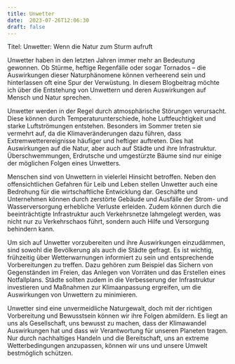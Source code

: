 ```yaml
---
title: Unwetter
date:  2023-07-26T12:06:30
draft: false
---
```


Titel: Unwetter: Wenn die Natur zum Sturm aufruft

Unwetter haben in den letzten Jahren immer mehr an Bedeutung gewonnen. Ob Stürme, heftige Regenfälle oder sogar Tornados – die Auswirkungen dieser Naturphänomene können verheerend sein und hinterlassen oft eine Spur der Verwüstung. In diesem Blogbeitrag möchte ich über die Entstehung von Unwettern und deren Auswirkungen auf Mensch und Natur sprechen.

Unwetter werden in der Regel durch atmosphärische Störungen verursacht. Diese können durch Temperaturunterschiede, hohe Luftfeuchtigkeit und starke Luftströmungen entstehen. Besonders im Sommer treten sie vermehrt auf, da die Klimaveränderungen dazu führen, dass Extremwetterereignisse häufiger und heftiger auftreten. Dies hat Auswirkungen auf die Natur, aber auch auf Städte und ihre Infrastruktur. Überschwemmungen, Erdrutsche und umgestürzte Bäume sind nur einige der möglichen Folgen eines Unwetters.

Menschen sind von Unwettern in vielerlei Hinsicht betroffen. Neben den offensichtlichen Gefahren für Leib und Leben stellen Unwetter auch eine Bedrohung für die wirtschaftliche Entwicklung dar. Geschäfte und Unternehmen können durch zerstörte Gebäude und Ausfälle der Strom- und Wasserversorgung erhebliche Verluste erleiden. Zudem können durch die beeinträchtigte Infrastruktur auch Verkehrsnetze lahmgelegt werden, was nicht nur zu Verkehrschaos führt, sondern auch Hilfe und Versorgung behindern kann.

Um sich auf Unwetter vorzubereiten und ihre Auswirkungen einzudämmen, sind sowohl die Bevölkerung als auch die Städte gefragt. Es ist wichtig, frühzeitig über Wetterwarnungen informiert zu sein und entsprechende Vorbereitungen zu treffen. Dazu gehören zum Beispiel das Sichern von Gegenständen im Freien, das Anlegen von Vorräten und das Erstellen eines Notfallplans. Städte sollten zudem in die Verbesserung der Infrastruktur investieren und Maßnahmen zur Klimaanpassung ergreifen, um die Auswirkungen von Unwettern zu minimieren.

Unwetter sind eine unvermeidliche Naturgewalt, doch mit der richtigen Vorbereitung und Bewusstsein können wir ihre Folgen abmildern. Es liegt an uns als Gesellschaft, uns bewusst zu machen, dass der Klimawandel Auswirkungen hat und dass wir Verantwortung für unseren Planeten tragen. Nur durch nachhaltiges Handeln und die Bereitschaft, uns an extreme Wetterbedingungen anzupassen, können wir uns und unsere Umwelt bestmöglich schützen.